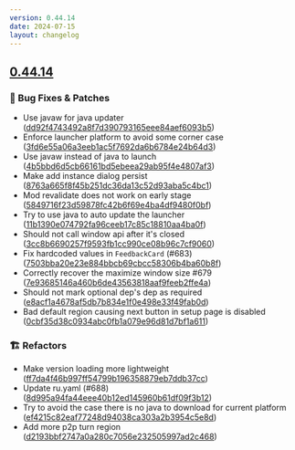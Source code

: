 ```yaml
---
version: 0.44.14
date: 2024-07-15
layout: changelog
---
```

## [0.44.14](#0.44.14)
### 🐛 Bug Fixes & Patches

- Use javaw for java updater ([dd92f4743492a8f7d390793165eee84aef6093b5](https://github.com/Voxelum/x-minecraft-launcher/commit/dd92f4743492a8f7d390793165eee84aef6093b5))
- Enforce launcher platform to avoid some corner case ([3fd6e55a06a3eeb1ac5f7692da6b6784e24b64d3](https://github.com/Voxelum/x-minecraft-launcher/commit/3fd6e55a06a3eeb1ac5f7692da6b6784e24b64d3))
- Use javaw instead of java to launch ([4b5bbd6d5cb66161bd5ebeea29ab95f4e4807af3](https://github.com/Voxelum/x-minecraft-launcher/commit/4b5bbd6d5cb66161bd5ebeea29ab95f4e4807af3))
- Make add instance dialog persist ([8763a665f8f45b251dc36da13c52d93aba5c4bc1](https://github.com/Voxelum/x-minecraft-launcher/commit/8763a665f8f45b251dc36da13c52d93aba5c4bc1))
- Mod revalidate does not work on early stage ([5849716f23d59878fc42b6f69e4ba4df9480f0bf](https://github.com/Voxelum/x-minecraft-launcher/commit/5849716f23d59878fc42b6f69e4ba4df9480f0bf))
- Try to use java to auto update the launcher ([11b1390e074792fa96ceeb17c85c18810aa4ba0f](https://github.com/Voxelum/x-minecraft-launcher/commit/11b1390e074792fa96ceeb17c85c18810aa4ba0f))
- Should not call window api after it's closed ([3cc8b6690257f9593fb1cc990ce08b96c7cf9060](https://github.com/Voxelum/x-minecraft-launcher/commit/3cc8b6690257f9593fb1cc990ce08b96c7cf9060))
- Fix hardcoded values in `FeedbackCard` (#683) ([7503bba20e23e884bbcb69cbcc58306b4ba60b8f](https://github.com/Voxelum/x-minecraft-launcher/commit/7503bba20e23e884bbcb69cbcc58306b4ba60b8f))
- Correctly recover the maximize window size #679 ([7e93685146a460b6de43563818aaf9feeb2ffe4a](https://github.com/Voxelum/x-minecraft-launcher/commit/7e93685146a460b6de43563818aaf9feeb2ffe4a))
- Should not mark optional dep's dep as required ([e8acf1a4678af5db7b834e1f0e498e33f49fab0d](https://github.com/Voxelum/x-minecraft-launcher/commit/e8acf1a4678af5db7b834e1f0e498e33f49fab0d))
- Bad default region causing next button in setup page is disabled ([0cbf35d38c0934abc0fb1a079e96d81d7bf1a611](https://github.com/Voxelum/x-minecraft-launcher/commit/0cbf35d38c0934abc0fb1a079e96d81d7bf1a611))
### 🏗️ Refactors

- Make version loading more lightweight ([ff7da4f46b997ff54799b196358879eb7ddb37cc](https://github.com/Voxelum/x-minecraft-launcher/commit/ff7da4f46b997ff54799b196358879eb7ddb37cc))
- Update ru.yaml (#688) ([8d995a94fa44eee40b12ed145960b61df09f3b12](https://github.com/Voxelum/x-minecraft-launcher/commit/8d995a94fa44eee40b12ed145960b61df09f3b12))
- Try to avoid the case there is no java to download for current platform ([ef4215c82eaf77248d94038ca303a2b3954c5e8d](https://github.com/Voxelum/x-minecraft-launcher/commit/ef4215c82eaf77248d94038ca303a2b3954c5e8d))
- Add more p2p turn region ([d2193bbf2747a0a280c7056e232505997ad2c468](https://github.com/Voxelum/x-minecraft-launcher/commit/d2193bbf2747a0a280c7056e232505997ad2c468))
